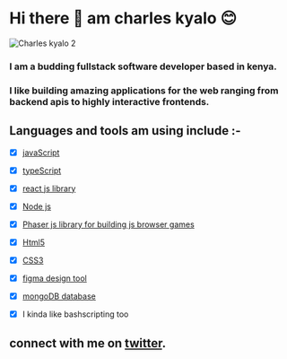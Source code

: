 # Hi there :wave: am charles kyalo :blush:

![Charles kyalo 2](https://user-images.githubusercontent.com/40355510/88951177-53c05200-d29e-11ea-80dc-8b8fc500d525.png)

### I am  a budding fullstack software developer based in kenya.

### I like building amazing applications for the web ranging from backend apis to highly interactive frontends.

## Languages and tools  am using include :-

- [x] [javaScript](https://developer.mozilla.org/en-US/docs/Web/JavaScript) 

- [x] [typeScript](https://www.typescriptlang.org/) 

- [x] [react js library ](https://reactjs.org/docs/getting-started.html)

- [x] [Node js](https://nodejs.org/)

- [x] [Phaser js library for building js browser games](https://photonstorm.github.io/phaser3-docs/)

- [x] [Html5](https://developer.mozilla.org/en-US/docs/Web/Guide/HTML/HTML5)

- [x] [CSS3](https://developer.mozilla.org/en-US/docs/Web/CSS)

- [x] [figma design tool](https://www.figma.com/) 

- [x] [mongoDB database](https://www.mongodb.com/)

- [x] I kinda like bashscripting too






## connect with me on [twitter](https://twitter.com/kyarleschalo/).
